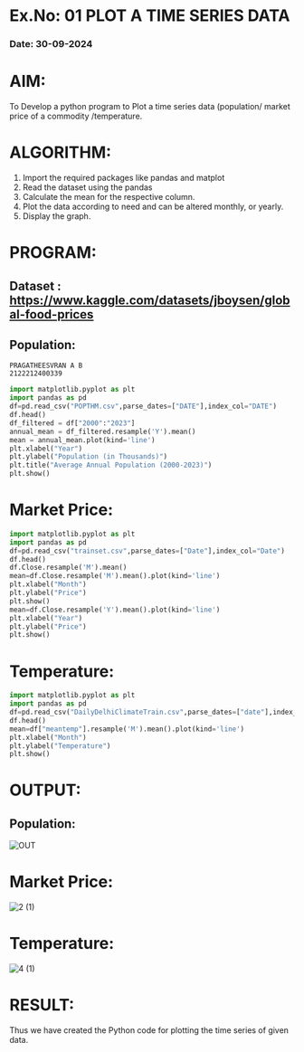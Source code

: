 # Ex.No: 01 PLOT A TIME SERIES DATA
###  Date: 30-09-2024

# AIM:
To Develop a python program to Plot a time series data (population/ market price of a commodity
/temperature.
# ALGORITHM:
1. Import the required packages like pandas and matplot
2. Read the dataset using the pandas
3. Calculate the mean for the respective column.
4. Plot the data according to need and can be altered monthly, or yearly.
5. Display the graph.
# PROGRAM:

## Dataset : https://www.kaggle.com/datasets/jboysen/global-food-prices
## Population:
```
PRAGATHEESVRAN A B
2122212400339
```
```python
import matplotlib.pyplot as plt
import pandas as pd
df=pd.read_csv("POPTHM.csv",parse_dates=["DATE"],index_col="DATE")
df.head()
df_filtered = df["2000":"2023"]
annual_mean = df_filtered.resample('Y').mean()
mean = annual_mean.plot(kind='line')
plt.xlabel("Year")
plt.ylabel("Population (in Thousands)")
plt.title("Average Annual Population (2000-2023)")
plt.show()
```
# Market Price:
```python
import matplotlib.pyplot as plt
import pandas as pd
df=pd.read_csv("trainset.csv",parse_dates=["Date"],index_col="Date")
df.head()
df.Close.resample('M').mean()
mean=df.Close.resample('M').mean().plot(kind='line')
plt.xlabel("Month")
plt.ylabel("Price")
plt.show()
mean=df.Close.resample('Y').mean().plot(kind='line')
plt.xlabel("Year")
plt.ylabel("Price")
plt.show()
```
# Temperature:
```python
import matplotlib.pyplot as plt
import pandas as pd
df=pd.read_csv("DailyDelhiClimateTrain.csv",parse_dates=["date"],index_col="date")
df.head()
mean=df["meantemp"].resample('M').mean().plot(kind='line')
plt.xlabel("Month")
plt.ylabel("Temperature")
plt.show()
```


# OUTPUT:
## Population:

![OUT](https://github.com/JEEVAABI/TSA_EXP1/assets/93427098/fade9281-68b0-4f19-93bc-92660324c9dc)
# Market Price:

![2 (1)](https://github.com/JEEVAABI/TSA_EXP1/assets/93427098/5bccb008-4a74-4afd-b810-224c61675b9c)
# Temperature:

![4 (1)](https://github.com/JEEVAABI/TSA_EXP1/assets/93427098/dbef86e7-56d2-4d1d-be20-36cd57353f62)






# RESULT:
Thus we have created the Python code for plotting the time series of given data.
